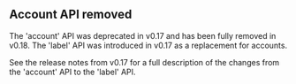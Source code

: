 Account API removed
-------------------

The 'account' API was deprecated in v0.17 and has been fully removed in v0.18.
The 'label' API was introduced in v0.17 as a replacement for accounts.

See the release notes from v0.17 for a full description of the changes from the
'account' API to the 'label' API.